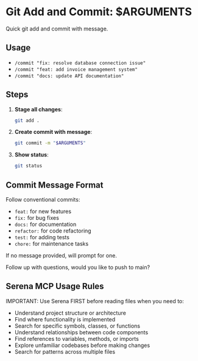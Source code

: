 # Git Add and Commit: $ARGUMENTS

Quick git add and commit with message.

## Usage
- `/commit "fix: resolve database connection issue"`
- `/commit "feat: add invoice management system"`
- `/commit "docs: update API documentation"`

## Steps

1. **Stage all changes**:
   ```bash
   git add .
   ```

2. **Create commit with message**:
   ```bash
   git commit -m "$ARGUMENTS"
   ```

3. **Show status**:
   ```bash
   git status
   ```

## Commit Message Format
Follow conventional commits:
- `feat:` for new features
- `fix:` for bug fixes
- `docs:` for documentation
- `refactor:` for code refactoring
- `test:` for adding tests
- `chore:` for maintenance tasks

If no message provided, will prompt for one.

Follow up with questions, would you like to push to main?

## **Serena MCP Usage Rules**

IMPORTANT: Use Serena FIRST before reading files when you need to:
- Understand project structure or architecture
- Find where functionality is implemented
- Search for specific symbols, classes, or functions
- Understand relationships between code components
- Find references to variables, methods, or imports
- Explore unfamiliar codebases before making changes
- Search for patterns across multiple files
